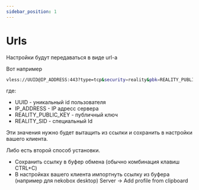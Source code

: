 ```yaml
---
sidebar_position: 1
---
```


# Urls

Настройки будут передаваться в виде url-а

Вот например

```bash
vless://UUID@IP_ADDRESS:443?type=tcp&security=reality&pbk=REALITY_PUBLIC_KEY&fp=chrome&sni=www.microsoft.com&sid=REALITY_SID&spx=%2F&flow=xtls-rprx-vision#main-inbound-client-1
```
где:

- UUID - уникальный id пользователя
- IP_ADDRESS - IP адресс сервера
- REALITY_PUBLIC_KEY - публичный ключ
- REALITY_SID - специальный Id

Эти значения нужно будет вытащить из ссылки и сохранить в настройки вашего клиента.

Либо есть второй способ установки.
- Сохранить ссылку в буфер обмена (обычно комбинация клавиш CTRL+C)
- В настройках вашего клиента импортнуть ссылку из буфера (например для nekobox desktop) Server -> Add profile from clipboard
